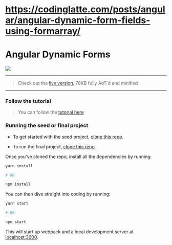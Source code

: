 # https://codinglatte.com/posts/angular/angular-dynamic-form-fields-using-formarray/

# Angular Dynamic Forms

<a href="https://ultimateangular.com" target="_blank"><img src="https://toddmotto.com/img/ua.png"></a>

---

> Check out the [live version](https://toddmotto.com/angular-dynamic-forms/), 78KB fully AoT'd and minified

---

### Follow the tutorial

> You can follow the [tutorial here](https://toddmotto.com/angular-dynamic-components-forms)


### Running the seed or final project

* To get started with the seed project, [clone this repo](https://github.com/toddmotto/angular-dynamic-forms/tree/seed).

* To run the final project, [clone this repo](https://github.com/toddmotto/angular-dynamic-forms).

Once you've cloned the repo, install all the dependencies by running:

```bash
yarn install

# OR

npm install
```

You can then dive straight into coding by running:

```bash
yarn start

# OR

npm start
```

This will start up webpack and a local development server at [localhost:3000](http://localhost:3000).
